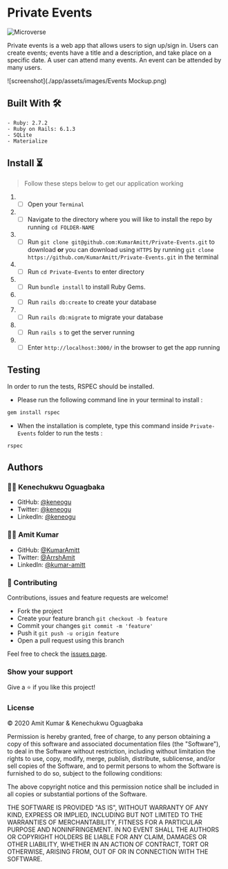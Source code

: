 # Private Events

![Microverse](https://img.shields.io/badge/-Microverse-6F23FF?style=for-the-badge)

Private events is a web app that allows users
to sign up/sign in. Users can create events; events have a title and a description, and take
place on a specific date. A user can attend many events. An event can be attended by many
users.

![screenshot](./app/assets/images/Events Mockup.png)

## Built With 🛠

```
- Ruby: 2.7.2
- Ruby on Rails: 6.1.3
- SQLite
- Materialize
```

## Install ⏳

> Follow these steps below to get our application working

1. - [ ] Open your `Terminal`
2. - [ ] Navigate to the directory where you will like to install the repo by running `cd FOLDER-NAME`
3. - [ ] Run `git clone git@github.com:KumarAmitt/Private-Events.git` to download <b>or</b> you can download using `HTTPS` by running `git clone https://github.com/KumarAmitt/Private-Events.git` in the terminal
4. - [ ] Run `cd Private-Events` to enter directory
5. - [ ] Run `bundle install` to install Ruby Gems.
6. - [ ] Run `rails db:create` to create your database
7. - [ ] Run `rails db:migrate` to migrate your database
8. - [ ] Run `rails s` to get the server running
9. - [ ] Enter `http://localhost:3000/` in the browser to get the app running

## Testing

In order to run the tests, RSPEC should be installed.

- Please run the following command line in your terminal to install :

```bash
gem install rspec
```

- When the installation is complete, type this command inside `Private-Events` folder to run the tests :

```bash
rspec
```

## Authors

### 👨‍💻 Kenechukwu Oguagbaka

- GitHub: [@keneogu](https://github.com/keneogu)
- Twitter: [@keneogu](https://twitter.com/keneogu)
- LinkedIn: [@keneogu](https://www.linkedin.com/in/kene-ogu/)

### 👨‍💻 Amit Kumar

- GitHub: [@KumarAmitt](https://github.com/KumarAmitt)
- Twitter: [@ArrshAmit](https://twitter.com/ArrshAmitt)
- LinkedIn: [@kumar-amitt](https://www.linkedin.com/in/kumar-amitt)

### 🤝 Contributing

Contributions, issues and feature requests are welcome!

- Fork the project
- Create your feature branch `git checkout -b feature`
- Commit your changes `git commit -m 'feature'`
- Push it `git push -u origin feature`
- Open a pull request using this branch


Feel free to check the [issues page](https://github.com/KumarAmitt/Private-Events/issues).

### Show your support

Give a ⭐️ if you like this project!

### License

&copy; 2020 Amit Kumar & Kenechukwu Oguagbaka

Permission is hereby granted, free of charge, to any person obtaining a copy
of this software and associated documentation files (the "Software"), to deal
in the Software without restriction, including without limitation the rights
to use, copy, modify, merge, publish, distribute, sublicense, and/or sell
copies of the Software, and to permit persons to whom the Software is
furnished to do so, subject to the following conditions:

The above copyright notice and this permission notice shall be included in all
copies or substantial portions of the Software.

THE SOFTWARE IS PROVIDED "AS IS", WITHOUT WARRANTY OF ANY KIND, EXPRESS OR
IMPLIED, INCLUDING BUT NOT LIMITED TO THE WARRANTIES OF MERCHANTABILITY,
FITNESS FOR A PARTICULAR PURPOSE AND NONINFRINGEMENT. IN NO EVENT SHALL THE
AUTHORS OR COPYRIGHT HOLDERS BE LIABLE FOR ANY CLAIM, DAMAGES OR OTHER
LIABILITY, WHETHER IN AN ACTION OF CONTRACT, TORT OR OTHERWISE, ARISING FROM,
OUT OF OR IN CONNECTION WITH THE SOFTWARE.
